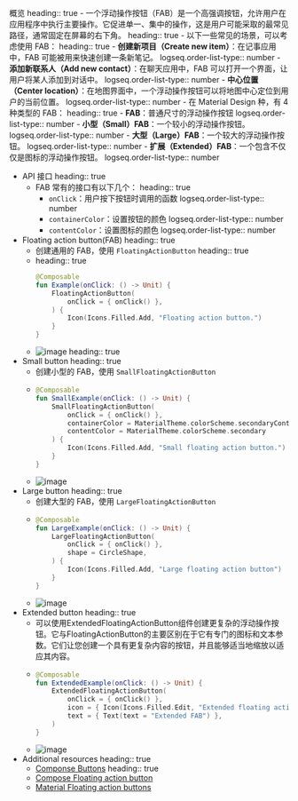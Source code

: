 概览
heading:: true
	- 一个浮动操作按钮（FAB）是一个高强调按钮，允许用户在应用程序中执行主要操作。它促进单一、集中的操作，这是用户可能采取的最常见路径，通常固定在屏幕的右下角。
	  heading:: true
	- 以下一些常见的场景，可以考虑使用 FAB：
	  heading:: true
		- **创建新项目（Create new item）**：在记事应用中，FAB 可能被用来快速创建一条新笔记。
		  logseq.order-list-type:: number
		- **添加新联系人（Add new contact）**：在聊天应用中，FAB 可以打开一个界面，让用户将某人添加到对话中。
		  logseq.order-list-type:: number
		- **中心位置（Center location）**：在地图界面中，一个浮动操作按钮可以将地图中心定位到用户的当前位置。
		  logseq.order-list-type:: number
	- 在 Material Design 种，有 4 种类型的 FAB：
	  heading:: true
		- **FAB**：普通尺寸的浮动操作按钮
		  logseq.order-list-type:: number
		- **小型（Small）FAB**：一个较小的浮动操作按钮。
		  logseq.order-list-type:: number
		- **大型（Large）FAB**：一个较大的浮动操作按钮。
		  logseq.order-list-type:: number
		- **扩展（Extended）FAB**：一个包含不仅仅是图标的浮动操作按钮。
		  logseq.order-list-type:: number
- API 接口
  heading:: true
	- FAB 常有的接口有以下几个：
	  heading:: true
		- `onClick`：用户按下按钮时调用的函数
		  logseq.order-list-type:: number
		- `containerColor`：设置按钮的颜色
		  logseq.order-list-type:: number
		- `contentColor`：设置图标的颜色
		  logseq.order-list-type:: number
- Floating action button(FAB)
  heading:: true
	- 创建通用的 FAB，使用 `FloatingActionButton`
	  heading:: true
	- heading:: true
	  ```kotlin
	  @Composable
	  fun Example(onClick: () -> Unit) {
	      FloatingActionButton(
	          onClick = { onClick() },
	      ) {
	          Icon(Icons.Filled.Add, "Floating action button.")
	      }
	  }
	  ```
	- ![image](https://gist.github.com/user-attachments/assets/2626b21a-bdcc-44ac-8d10-24e45255b0b7)
	  heading:: true
- Small button
  heading:: true
	- 创建小型的 FAB，使用 `SmallFloatingActionButton`
	- ```kotlin
	  @Composable
	  fun SmallExample(onClick: () -> Unit) {
	      SmallFloatingActionButton(
	          onClick = { onClick() },
	          containerColor = MaterialTheme.colorScheme.secondaryContainer,
	          contentColor = MaterialTheme.colorScheme.secondary
	      ) {
	          Icon(Icons.Filled.Add, "Small floating action button.")
	      }
	  }
	  ```
	- ![image](https://gist.github.com/user-attachments/assets/46a93ada-fdca-4435-97a0-8e07f14cbd09)
- Large button
  heading:: true
	- 创建大型的 FAB，使用 `LargeFloatingActionButton`
	- ```kotlin
	  @Composable
	  fun LargeExample(onClick: () -> Unit) {
	      LargeFloatingActionButton(
	          onClick = { onClick() },
	          shape = CircleShape,
	      ) {
	          Icon(Icons.Filled.Add, "Large floating action button")
	      }
	  }
	  ```
	- ![image](https://gist.github.com/user-attachments/assets/b28d3e9e-1863-43ca-aab9-e46e23e0020d)
- Extended button
  heading:: true
	- 可以使用ExtendedFloatingActionButton组件创建更复杂的浮动操作按钮。它与FloatingActionButton的主要区别在于它有专门的图标和文本参数。它们让您创建一个具有更复杂内容的按钮，并且能够适当地缩放以适应其内容。
	- ```kotlin
	  @Composable
	  fun ExtendedExample(onClick: () -> Unit) {
	      ExtendedFloatingActionButton(
	          onClick = { onClick() },
	          icon = { Icon(Icons.Filled.Edit, "Extended floating action button.") },
	          text = { Text(text = "Extended FAB") },
	      )
	  }
	  ```
	- ![image](https://gist.github.com/user-attachments/assets/018813b3-0b57-4393-9185-48081f804ace)
- Additional resources
  heading:: true
	- [Componse Buttons]([[Compose/Buttons]])
	  heading:: true
	- [Compose Floating action button](https://developer.android.com/develop/ui/compose/components/fab)
	- [Material Floating action buttons](https://m3.material.io/components/floating-action-button/overview)